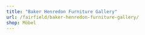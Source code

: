 ```yaml
---
title: "Baker Henredon Furniture Gallery"
url: /fairfield/baker-henredon-furniture-gallery/
shop: Möbel
---
```

